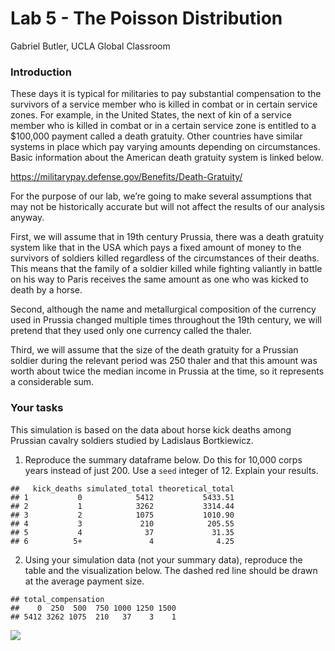 Lab 5 - The Poisson Distribution
================
Gabriel Butler, UCLA Global Classroom

### Introduction

These days it is typical for militaries to pay substantial compensation
to the survivors of a service member who is killed in combat or in
certain service zones. For example, in the United States, the next of
kin of a service member who is killed in combat or in a certain service
zone is entitled to a $100,000 payment called a death gratuity. Other
countries have similar systems in place which pay varying amounts
depending on circumstances. Basic information about the American death
gratuity system is linked below.

<https://militarypay.defense.gov/Benefits/Death-Gratuity/>

For the purpose of our lab, we’re going to make several assumptions that
may not be historically accurate but will not affect the results of our
analysis anyway.

First, we will assume that in 19th century Prussia, there was a death
gratuity system like that in the USA which pays a fixed amount of money
to the survivors of soldiers killed regardless of the circumstances of
their deaths. This means that the family of a soldier killed while
fighting valiantly in battle on his way to Paris receives the same
amount as one who was kicked to death by a horse.

Second, although the name and metallurgical composition of the currency
used in Prussia changed multiple times throughout the 19th century, we
will pretend that they used only one currency called the thaler.

Third, we will assume that the size of the death gratuity for a Prussian
soldier during the relevant period was 250 thaler and that this amount
was worth about twice the median income in Prussia at the time, so it
represents a considerable sum.

### Your tasks

This simulation is based on the data about horse kick deaths among
Prussian cavalry soldiers studied by Ladislaus Bortkiewicz.

1.  Reproduce the summary dataframe below. Do this for 10,000 corps
    years instead of just 200. Use a `seed` integer of 12. Explain your
    results.

<!-- end list -->

    ##   kick_deaths simulated_total theoretical_total
    ## 1           0            5412           5433.51
    ## 2           1            3262           3314.44
    ## 3           2            1075           1010.90
    ## 4           3             210            205.55
    ## 5           4              37             31.35
    ## 6          5+               4              4.25

2.  Using your simulation data (not your summary data), reproduce the
    table and the visualization below. The dashed red line should be
    drawn at the average payment size.

<!-- end list -->

    ## total_compensation
    ##    0  250  500  750 1000 1250 1500 
    ## 5412 3262 1075  210   37    3    1

![](lab_5_-_the_poisson_distribution_files/figure-gfm/unnamed-chunk-3-1.png)<!-- -->
